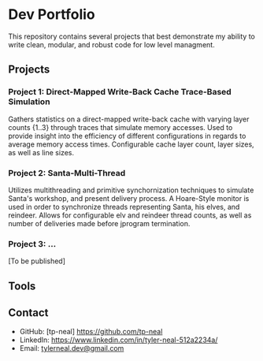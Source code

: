 # Dev Portfolio
This repository contains several projects that best demonstrate my ability to write clean, modular, and robust code for low level managment.

## Projects

### Project 1: Direct-Mapped Write-Back Cache Trace-Based Simulation
Gathers statistics on a direct-mapped write-back cache with varying layer counts {1..3} through traces that simulate memory accesses. Used to provide insight into the efficiency of different configurations in regards to average memory access times. Configurable cache layer count, layer sizes, as well as line sizes.

### Project 2: Santa-Multi-Thread
Utilizes multithreading and primitive synchornization techniques to simulate Santa's workshop, and present delivery process. A Hoare-Style monitor is used in order to synchronize threads representing Santa, his elves, and reindeer. Allows for configurable elv and reindeer thread counts, as well as number of deliveries made before jprogram termination.

### Project 3: ...
[To be published]

## Tools

## Contact
- GitHub: [tp-neal] https://github.com/tp-neal
- LinkedIn: https://www.linkedin.com/in/tyler-neal-512a2234a/
- Email: tylerneal.dev@gmail.com